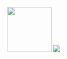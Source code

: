 <div align="center">
    <img height="105" src="https://github-readme-stats.vercel.app/api?username=gabrielpalassi&theme=transparent&title_color=ffffff&text_color=909090&hide=contribs,stars&hide_border=true&rank_icon=github"/>
    <img src="https://skills-icons.vercel.app/api/icons?i=js,ts,c,python,java,vhdl,react,angular,nodejs,linux,docker,git&perline=6"/>
</div>
